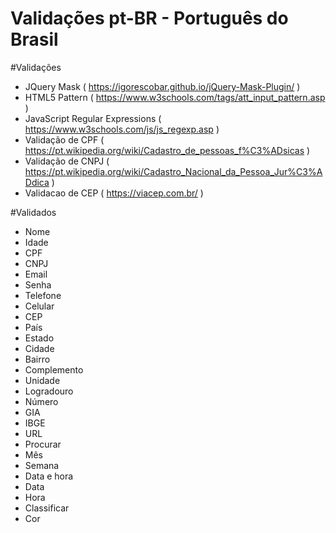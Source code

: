 # Validações pt-BR - Português do Brasil

#Validações
* JQuery Mask ( https://igorescobar.github.io/jQuery-Mask-Plugin/ )
* HTML5 Pattern ( https://www.w3schools.com/tags/att_input_pattern.asp )
* JavaScript Regular Expressions ( https://www.w3schools.com/js/js_regexp.asp )
* Validação de CPF ( https://pt.wikipedia.org/wiki/Cadastro_de_pessoas_f%C3%ADsicas )
* Validação de CNPJ ( https://pt.wikipedia.org/wiki/Cadastro_Nacional_da_Pessoa_Jur%C3%ADdica )
* Validacao de CEP ( https://viacep.com.br/ )

#Validados
* Nome
* Idade
* CPF
* CNPJ
* Email
* Senha
* Telefone
* Celular
* CEP
* País
* Estado
* Cidade
* Bairro
* Complemento
* Unidade
* Logradouro
* Número
* GIA
* IBGE
* URL
* Procurar
* Mês
* Semana
* Data e hora
* Data
* Hora
* Classificar
* Cor


